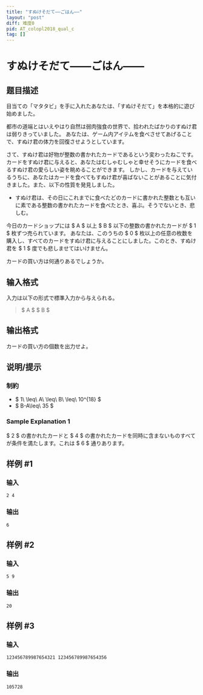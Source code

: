 ```yaml
---
title: "すぬけそだて――ごはん――"
layout: "post"
diff: 难度0
pid: AT_colopl2018_qual_c
tag: []
---
```


# すぬけそだて――ごはん――

## 题目描述

[problemUrl]: https://atcoder.jp/contests/colopl2018-qual/tasks/colopl2018_qual_c

目当ての「マタタビ」を手に入れたあなたは、「すぬけそだて」を本格的に遊び始めました。

都市の道端とはいえやはり自然は弱肉強食の世界で、拾われたばかりのすぬけ君は弱りきっていました。 あなたは、ゲーム内アイテムを食べさせてあげることで、すぬけ君の体力を回復させようとしています。

さて、すぬけ君は好物が整数の書かれたカードであるという変わったねこです。カードをすぬけ君に与えると、あなたはむしゃむしゃと幸せそうにカードを食べるすぬけ君の愛らしい姿を眺めることができます。 しかし、カードを与えているうちに、あなたはカードを食べてもすぬけ君が喜ばないことがあることに気付きました。また、以下の性質を発見しました。

- すぬけ君は、その日にこれまでに食べたどのカードに書かれた整数とも互いに素である整数の書かれたカードを食べたとき、喜ぶ。そうでないとき、悲しむ。

今日のカードショップには $ A $ 以上 $ B $ 以下の整数の書かれたカードが $ 1 $ 枚ずつ売られています。 あなたは、このうちの $ 0 $ 枚以上の任意の枚数を購入し、すべてのカードをすぬけ君に与えることにしました。このとき、すぬけ君を $ 1 $ 度でも悲しませてはいけません。

カードの買い方は何通りあるでしょうか。

## 输入格式

入力は以下の形式で標準入力から与えられる。

> $ A $ $ B $

## 输出格式

カードの買い方の個数を出力せよ。

## 说明/提示

### 制約

- $ 1\ \leq\ A\ \leq\ B\ \leq\ 10^{18} $
- $ B-A\leq\ 35 $

### Sample Explanation 1

$ 2 $ の書かれたカードと $ 4 $ の書かれたカードを同時に含まないものすべてが条件を満たします。これは $ 6 $ 通りあります。

## 样例 #1

### 输入

```
2 4
```

### 输出

```
6
```

## 样例 #2

### 输入

```
5 9
```

### 输出

```
20
```

## 样例 #3

### 输入

```
123456789987654321 123456789987654356
```

### 输出

```
105728
```

